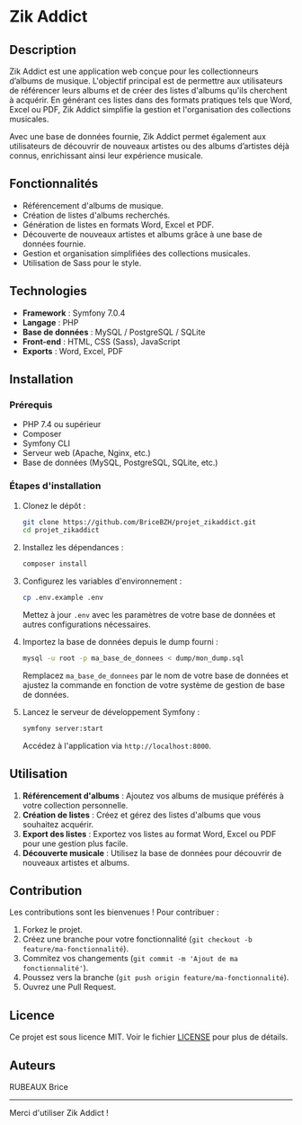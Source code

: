 # Zik Addict

## Description

Zik Addict est une application web conçue pour les collectionneurs d’albums de musique. L'objectif principal est de permettre aux utilisateurs de référencer leurs albums et de créer des listes d'albums qu'ils cherchent à acquérir. En générant ces listes dans des formats pratiques tels que Word, Excel ou PDF, Zik Addict simplifie la gestion et l'organisation des collections musicales.

Avec une base de données fournie, Zik Addict permet également aux utilisateurs de découvrir de nouveaux artistes ou des albums d’artistes déjà connus, enrichissant ainsi leur expérience musicale.

## Fonctionnalités

- Référencement d'albums de musique.
- Création de listes d'albums recherchés.
- Génération de listes en formats Word, Excel et PDF.
- Découverte de nouveaux artistes et albums grâce à une base de données fournie.
- Gestion et organisation simplifiées des collections musicales.
- Utilisation de Sass pour le style.

## Technologies

- **Framework** : Symfony 7.0.4
- **Langage** : PHP
- **Base de données** : MySQL / PostgreSQL / SQLite
- **Front-end** : HTML, CSS (Sass), JavaScript
- **Exports** : Word, Excel, PDF

## Installation

### Prérequis

- PHP 7.4 ou supérieur
- Composer
- Symfony CLI
- Serveur web (Apache, Nginx, etc.)
- Base de données (MySQL, PostgreSQL, SQLite, etc.)

### Étapes d'installation

1. Clonez le dépôt :
    ```bash
    git clone https://github.com/BriceBZH/projet_zikaddict.git
    cd projet_zikaddict
    ```

2. Installez les dépendances :
    ```bash
    composer install
    ```

3. Configurez les variables d'environnement :
    ```bash
    cp .env.example .env
    ```
    Mettez à jour `.env` avec les paramètres de votre base de données et autres configurations nécessaires.

4. Importez la base de données depuis le dump fourni :
    ```bash
    mysql -u root -p ma_base_de_donnees < dump/mon_dump.sql
    ```
    Remplacez `ma_base_de_donnees` par le nom de votre base de données et ajustez la commande en fonction de votre système de gestion de base de données.

5. Lancez le serveur de développement Symfony :
    ```bash
    symfony server:start
    ```
    Accédez à l'application via `http://localhost:8000`.

## Utilisation

1. **Référencement d'albums** : Ajoutez vos albums de musique préférés à votre collection personnelle.
2. **Création de listes** : Créez et gérez des listes d'albums que vous souhaitez acquérir.
3. **Export des listes** : Exportez vos listes au format Word, Excel ou PDF pour une gestion plus facile.
4. **Découverte musicale** : Utilisez la base de données pour découvrir de nouveaux artistes et albums.

## Contribution

Les contributions sont les bienvenues ! Pour contribuer :

1. Forkez le projet.
2. Créez une branche pour votre fonctionnalité (`git checkout -b feature/ma-fonctionnalité`).
3. Commitez vos changements (`git commit -m 'Ajout de ma fonctionnalité'`).
4. Poussez vers la branche (`git push origin feature/ma-fonctionnalité`).
5. Ouvrez une Pull Request.

## Licence

Ce projet est sous licence MIT. Voir le fichier [LICENSE](LICENSE) pour plus de détails.

## Auteurs

RUBEAUX Brice

---

Merci d'utiliser Zik Addict !

